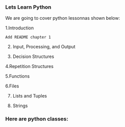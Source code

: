 ### Lets Learn Python

We are going to cover python lessonnas shown below:


  1.Introduction

	Add README chapter 1
 
2. Input, Processing, and Output
 
4. Decision Structures

4.Repetition Structures

5.Functions

6.Files


7. Lists and Tuples

8. Strings
   
### Here are python classes:


